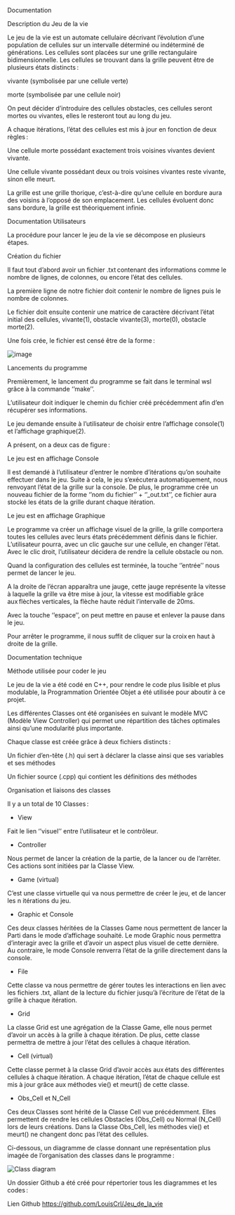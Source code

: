 Documentation 

 

Description du Jeu de la vie  

Le jeu de la vie est un automate cellulaire décrivant l’évolution d’une population de cellules sur un intervalle déterminé ou indéterminé de générations. Les cellules sont placées sur une grille rectangulaire bidimensionnelle. Les cellules se trouvant dans la grille peuvent être de plusieurs états distincts :  

vivante (symbolisée par une cellule verte) 

morte (symbolisée par une cellule noir) 

On peut décider d’introduire des cellules obstacles, ces cellules seront mortes ou vivantes, elles le resteront tout au long du jeu.  

A chaque itérations, l’état des cellules est mis à jour en fonction de deux règles : 

Une cellule morte possédant exactement trois voisines vivantes devient vivante. 

Une cellule vivante possédant deux ou trois voisines vivantes reste vivante, sinon elle meurt. 

La grille est une grille thorique, c’est-à-dire qu’une cellule en bordure aura des voisins à l’opposé de son emplacement. Les cellules évoluent donc sans bordure, la grille est théoriquement infinie. 

Documentation Utilisateurs 

La procédure pour lancer le jeu de la vie se décompose en plusieurs étapes. 

Création du fichier 

Il faut tout d’abord avoir un fichier .txt contenant des informations comme le nombre de lignes, de colonnes, ou encore l’état des cellules. 

La première ligne de notre fichier doit contenir le nombre de lignes puis le nombre de colonnes. 

Le fichier doit ensuite contenir une matrice de caractère décrivant l’état initial des cellules, vivante(1), obstacle vivante(3), morte(0), obstacle morte(2). 

Une fois crée, le fichier est censé être de la forme : 


![image](https://github.com/user-attachments/assets/0331d8a3-346b-47ad-b193-1c5e341fc8d8)



 

 

Lancements du programme 

Premièrement, le lancement du programme se fait dans le terminal wsl grâce à la commande ‘’make’’. 

L’utilisateur doit indiquer le chemin du fichier créé précédemment afin d’en récupérer ses informations. 

Le jeu demande ensuite à l’utilisateur de choisir entre l’affichage console(1) et l’affichage graphique(2). 

A présent, on a deux cas de figure : 

Le jeu est en affichage Console  

Il est demandé à l’utilisateur d’entrer le nombre d’itérations qu’on souhaite effectuer dans le jeu. Suite à cela, le jeu s’exécutera automatiquement, nous renvoyant l’état de la grille sur la console. De plus, le programme crée un nouveau fichier de la forme ‘’nom du fichier’’ + ‘’_out.txt’’, ce fichier aura stocké les états de la grille durant chaque itération. 

Le jeu est en affichage Graphique 

Le programme va créer un affichage visuel de la grille, la grille comportera toutes les cellules avec leurs états précédemment définis dans le fichier. L’utilisateur pourra, avec un clic gauche sur une cellule, en changer l’état. Avec le clic droit, l’utilisateur décidera de rendre la cellule obstacle ou non. 

Quand la configuration des cellules est terminée, la touche ‘’entrée’’ nous permet de lancer le jeu. 

A la droite de l’écran apparaîtra une jauge, cette jauge représente la vitesse à laquelle la grille va être mise à jour, la vitesse est modifiable grâce aux flèches verticales, la flèche haute réduit l’intervalle de 20ms. 

Avec la touche ‘’espace’’, on peut mettre en pause et enlever la pause dans le jeu. 

Pour arrêter le programme, il nous suffit de cliquer sur la croix en haut à droite de la grille. 



Documentation technique 

 

Méthode utilisée pour coder le jeu 

Le jeu de la vie a été codé en C++, pour rendre le code plus lisible et plus modulable, la Programmation Orientée Objet a été utilisée pour aboutir à ce projet. 

Les différentes Classes ont été organisées en suivant le modèle MVC (Modèle View Controller) qui permet une répartition des tâches optimales ainsi qu’une modularité plus importante. 

Chaque classe est créée grâce à deux fichiers distincts : 

Un fichier d’en-tête (.h) qui sert à déclarer la classe ainsi que ses variables et ses méthodes 

Un fichier source (.cpp) qui contient les définitions des méthodes 

 

Organisation et liaisons des classes 

Il y a un total de 10 Classes : 

- View 

Fait le lien ‘’visuel’’ entre l’utilisateur et le contrôleur. 

- Controller  

Nous permet de lancer la création de la partie, de la lancer ou de l’arrêter. Ces actions sont initiées par la Classe View. 

- Game (virtual) 

C’est une classe virtuelle qui va nous permettre de créer le jeu, et de lancer les n itérations du jeu. 

- Graphic et Console 

Ces deux classes héritées de la Classes Game nous permettent de lancer la Parti dans le mode d’affichage souhaité. Le mode Graphic nous permettra d’interagir avec la grille et d’avoir un aspect plus visuel de cette dernière. Au contraire, le mode Console renverra l’état de la grille directement dans la console. 

- File 

Cette classe va nous permettre de gérer toutes les interactions en lien avec les fichiers .txt, allant de la lecture du fichier jusqu’à l’écriture de l’état de la grille à chaque itération. 

- Grid  

La classe Grid est une agrégation de la Classe Game, elle nous permet d’avoir un accès à la grille à chaque itération. De plus, cette classe permettra de mettre à jour l’état des cellules à chaque itération. 

- Cell (virtual) 

Cette classe permet à la classe Grid d’avoir accès aux états des différentes cellules à chaque itération. A chaque itération, l’état de chaque cellule est mis à jour grâce aux méthodes vie() et meurt() de cette classe. 

- Obs_Cell et N_Cell 

Ces deux Classes sont hérité de la Classe Cell vue précédemment. Elles permettent de rendre les cellules Obstacles (Obs_Cell) ou Normal (N_Cell) lors de leurs créations. Dans la Classe Obs_Cell, les méthodes vie() et meurt() ne changent donc pas l’état des cellules. 

 

Ci-dessous, un diagramme de classe donnant une représentation plus imagée de l’organisation des classes dans le programme : 

 

 
![Class diagram](https://github.com/user-attachments/assets/340dbf0a-1d39-43f9-8e50-685e43170d46)

 

 

Un dossier Github a été créé pour répertorier tous les diagrammes et les codes : 

Lien Github 
https://github.com/LouisCrl/Jeu_de_la_vie
